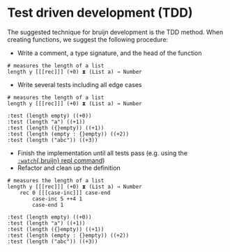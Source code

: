 # Test driven development (TDD)

The suggested technique for bruijn development is the TDD method. When
creating functions, we suggest the following procedure:

-   Write a comment, a type signature, and the head of the function

``` bruijn
# measures the length of a list
length y [[[rec]]] (+0) ⧗ (List a) → Number
```

-   Write several tests including all edge cases

``` bruijn
# measures the length of a list
length y [[[rec]]] (+0) ⧗ (List a) → Number

:test (length empty) ((+0))
:test (length "a") ((+1))
:test (length ({}empty)) ((+1))
:test (length (empty : {}empty)) ((+2))
:test (length ("abc")) ((+3))
```

-   Finish the implementation until all tests pass (e.g. using the
    [`:watch`{.bruijn} repl command](REPL.md#watch))
-   Refactor and clean up the definition

``` bruijn
# measures the length of a list
length y [[[rec]]] (+0) ⧗ (List a) → Number
    rec 0 [[[case-inc]]] case-end
        case-inc 5 ++4 1
        case-end 1

:test (length empty) ((+0))
:test (length "a") ((+1))
:test (length ({}empty)) ((+1))
:test (length (empty : {}empty)) ((+2))
:test (length ("abc")) ((+3))
```
